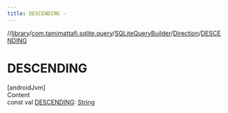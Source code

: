 ```yaml
---
title: DESCENDING -
---
```

//[library](../../../index.md)/[com.tamimattafi.sqlite.query](../../index.md)/[SQLiteQueryBuilder](../index.md)/[Direction](index.md)/[DESCENDING](-d-e-s-c-e-n-d-i-n-g.md)



# DESCENDING  
[androidJvm]  
Content  
const val [DESCENDING](-d-e-s-c-e-n-d-i-n-g.md): [String](https://kotlinlang.org/api/latest/jvm/stdlib/kotlin/-string/index.html)  



